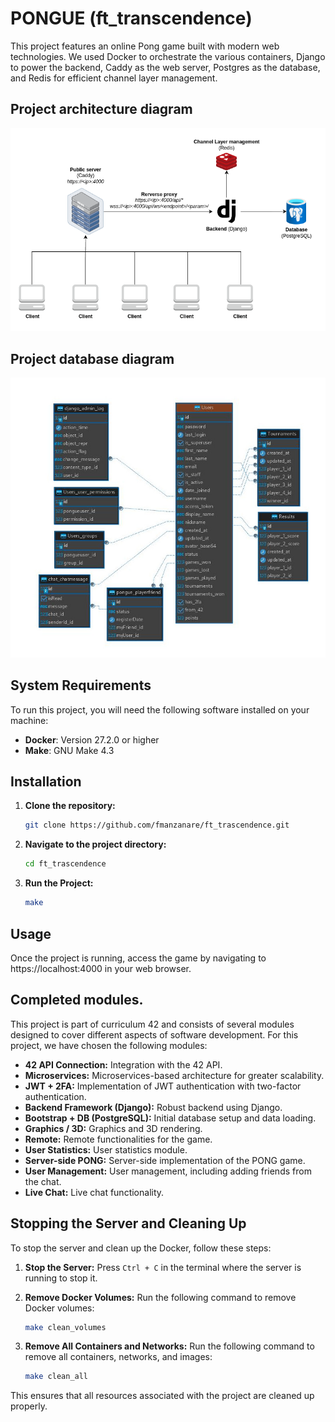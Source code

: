 # PONGUE (ft_transcendence)
This project features an online Pong game built with modern web technologies. We used Docker to orchestrate the various containers, Django to power the backend, Caddy as the web server, Postgres as the database, and Redis for efficient channel layer management.

## Project architecture diagram
![Alt text](./ft_transcendence-pongue.png "Project architecture diagram")

## Project database diagram
![Alt text](./databaseDiagram.jpeg "Project database diagram")

## System Requirements

To run this project, you will need the following software installed on your machine:

- **Docker**: Version 27.2.0 or higher
- **Make**: GNU Make 4.3

## Installation

1. **Clone the repository:**

   ```bash
   git clone https://github.com/fmanzanare/ft_trascendence.git
   ```

2. **Navigate to the project directory:**

   ```bash
   cd ft_trascendence
   ```

3. **Run the Project:**

   ```bash
   make
   ```

## Usage

Once the project is running, access the game by navigating to https://localhost:4000 in your web browser.
   
## Completed modules.

This project is part of curriculum 42 and consists of several modules designed to cover different aspects of software development. For this project, we have chosen the following modules:

- **42 API Connection:** Integration with the 42 API.
- **Microservices:** Microservices-based architecture for greater scalability.
- **JWT + 2FA:** Implementation of JWT authentication with two-factor authentication.
- **Backend Framework (Django):** Robust backend using Django.
- **Bootstrap + DB (PostgreSQL):** Initial database setup and data loading.
- **Graphics / 3D:** Graphics and 3D rendering.
- **Remote:** Remote functionalities for the game.
- **User Statistics:** User statistics module.
- **Server-side PONG:** Server-side implementation of the PONG game.
- **User Management:** User management, including adding friends from the chat.
- **Live Chat:** Live chat functionality.

## Stopping the Server and Cleaning Up

To stop the server and clean up the Docker, follow these steps:

1. **Stop the Server:**
   Press `Ctrl + C` in the terminal where the server is running to stop it.

2. **Remove Docker Volumes:**
   Run the following command to remove Docker volumes:

     ```bash
     make clean_volumes
     ```

3. **Remove All Containers and Networks:**
   Run the following command to remove all containers, networks, and images:

     ```bash
     make clean_all
     ```

This ensures that all resources associated with the project are cleaned up properly.
